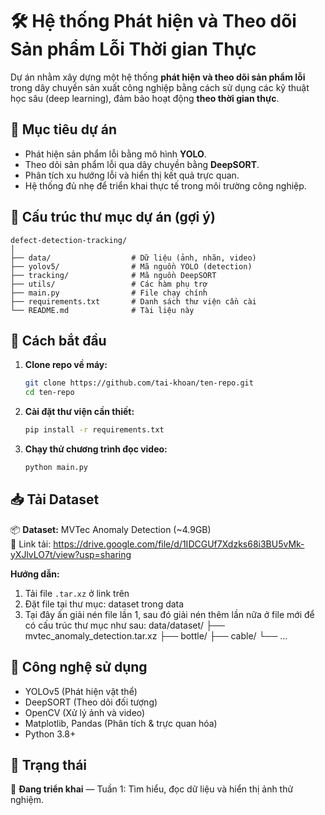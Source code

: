 
# 🛠️ Hệ thống Phát hiện và Theo dõi Sản phẩm Lỗi Thời gian Thực

Dự án nhằm xây dựng một hệ thống **phát hiện và theo dõi sản phẩm lỗi** trong dây chuyền sản xuất công nghiệp bằng cách sử dụng các kỹ thuật học sâu (deep learning), đảm bảo hoạt động **theo thời gian thực**.

## 🎯 Mục tiêu dự án

- Phát hiện sản phẩm lỗi bằng mô hình **YOLO**.
- Theo dõi sản phẩm lỗi qua dây chuyền bằng **DeepSORT**.
- Phân tích xu hướng lỗi và hiển thị kết quả trực quan.
- Hệ thống đủ nhẹ để triển khai thực tế trong môi trường công nghiệp.

## 🧱 Cấu trúc thư mục dự án (gợi ý)

```
defect-detection-tracking/
│
├── data/                  # Dữ liệu (ảnh, nhãn, video)
├── yolov5/                # Mã nguồn YOLO (detection)
├── tracking/              # Mã nguồn DeepSORT
├── utils/                 # Các hàm phụ trợ
├── main.py                # File chạy chính
├── requirements.txt       # Danh sách thư viện cần cài
└── README.md              # Tài liệu này
```

## 🚀 Cách bắt đầu

1. **Clone repo về máy:**
   ```bash
   git clone https://github.com/tai-khoan/ten-repo.git
   cd ten-repo
   ```

2. **Cài đặt thư viện cần thiết:**
   ```bash
   pip install -r requirements.txt
   ```

3. **Chạy thử chương trình đọc video:**
   ```bash
   python main.py
   ```

## 📥 Tải Dataset

📦 **Dataset:** MVTec Anomaly Detection (~4.9GB)  
🔗 Link tải: https://drive.google.com/file/d/1IDCGUf7Xdzks68i3BU5vMk-yXJlvLO7t/view?usp=sharing

**Hướng dẫn:**
1. Tải file `.tar.xz` ở link trên
2. Đặt file tại thư mục: dataset trong data
3. Tại đây ấn giải nén file lần 1, sau đó giải nén thêm lần nữa ở file mới để có cấu trúc thư mục như sau:
data/dataset/
├── mvtec_anomaly_detection.tar.xz
├── bottle/
├── cable/
└── ...

## 🧠 Công nghệ sử dụng

- YOLOv5 (Phát hiện vật thể)
- DeepSORT (Theo dõi đối tượng)
- OpenCV (Xử lý ảnh và video)
- Matplotlib, Pandas (Phân tích & trực quan hóa)
- Python 3.8+

## 📌 Trạng thái

🚧 **Đang triển khai** — Tuần 1: Tìm hiểu, đọc dữ liệu và hiển thị ảnh thử nghiệm.
